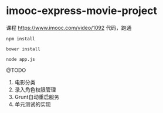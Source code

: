 # imooc-express-movie-project
课程 https://www.imooc.com/video/1092 代码，跑通


```
npm install

bower install

node app.js

```


@TODO

1. 电影分类
2. 录入角色权限管理
3. Grunt自动重启服务
4. 单元测试的实现